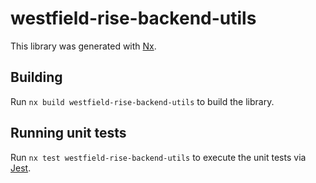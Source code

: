 # westfield-rise-backend-utils

This library was generated with [Nx](https://nx.dev).

## Building

Run `nx build westfield-rise-backend-utils` to build the library.

## Running unit tests

Run `nx test westfield-rise-backend-utils` to execute the unit tests via [Jest](https://jestjs.io).
